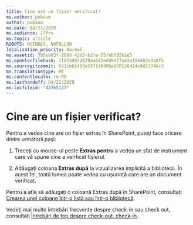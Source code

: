 ```yaml
---
title: Cine are un fișier verificat?
ms.author: pebaum
author: pebaum
ms.date: 04/21/2020
ms.audience: ITPro
ms.topic: article
ROBOTS: NOINDEX, NOFOLLOW
localization_priority: Normal
ms.assetid: 395eb03f-2885-43d5-b2fe-55febf85b1e5
ms.openlocfilehash: 1f834d972829aa643edd90f7ae2419b402e3a8f5
ms.sourcegitcommit: 631cbb5f03e5371f0995e976536d24e9d13746c3
ms.translationtype: MT
ms.contentlocale: ro-RO
ms.lasthandoff: 04/22/2020
ms.locfileid: "43765137"
---
```

# <a name="who-has-a-file-checked-out"></a>Cine are un fișier verificat?

Pentru a vedea cine are un fișier extras în SharePoint, puteți face oricare dintre următorii pași:
  
1. Treceți cu mouse-ul peste **Extras pentru** a vedea un sfat de instrument care vă spune cine a verificat fișierul. 
    
2. Adăugați coloana **Extras după** la vizualizarea implicită a bibliotecii. În acest fel, toată lumea poate vedea cu ușurință care are un document verificat. 
    
Pentru a afla să adăugați o coloană Extras după în SharePoint, consultați [Crearea unei coloane într-o listă sau într-o bibliotecă](https://go.microsoft.com/fwlink/?linkid=2019591). 
  
Vedeți mai multe întrebări frecvente despre check-in sau check out, consultați [Întrebări de top despre check-out, check-in](https://go.microsoft.com/fwlink/?linkid=2018786).
  

